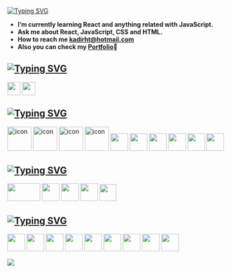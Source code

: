 [![Typing SVG](https://readme-typing-svg.demolab.com?font=Exo+2&weight=700&size=30&pause=1000&color=90be6d&background=2F3E5A00&random=false&width=450&height=55&lines=+Hey!+I'am+Kadir!+%F0%9F%9A%80;I'am+a+Front-End+Developer%F0%9F%8C%8C;Always+learning+new+things+%F0%9F%8E%93)](https://git.io/typing-svg)

* **I’m currently learning React and anything related with JavaScript.**
* **Ask me about React, JavaScript, CSS and HTML.**
* **How to reach me <a href="kadirht@hotmail.com">kadirht@hotmail.com</a>**
* **Also you can check my <a href="https://kadirk-portfolio.netlify.app/">Portfolio</a>🌌**

## [![Typing SVG](https://readme-typing-svg.demolab.com?font=Mina&weight=700&size=25&pause=60000&color=90be6d&vCenter=true&random=false&width=435&height=40&lines=Connect+w%C4%B1th+me+%F0%9F%93%A8)](https://git.io/typing-svg)
<p align="left">
<a href="https://www.linkedin.com/in/kadir-karabacak-/" target="blank" rel=”noopener”><img align="center" src="https://upload.wikimedia.org/wikipedia/commons/thumb/c/ca/LinkedIn_logo_initials.png/640px-LinkedIn_logo_initials.png" alt="" height="30" width="30" /></a>
<a href="https://www.instagram.com/kadir_krbck_/" target="blank" rel=”noopener”><img align="center" src="https://upload.wikimedia.org/wikipedia/commons/thumb/e/e7/Instagram_logo_2016.svg/1200px-Instagram_logo_2016.svg.png" alt="" height="30" width="30" /></a>
</p>

## [![Typing SVG](https://readme-typing-svg.demolab.com?font=Mina&weight=700&size=25&pause=60000&color=90be6d&vCenter=true&random=false&width=435&height=40&lines=Technologies+i+know+%F0%9F%92%AA)](https://git.io/typing-svg)
<p align="left"> 
<img src="https://techstack-generator.vercel.app/react-icon.svg" alt="icon" width="55" height="55" />
<img src="https://techstack-generator.vercel.app/redux-icon.svg" alt="icon" width="55" height="55" />
<img src="https://techstack-generator.vercel.app/sass-icon.svg" alt="icon" width="55" height="55" />
<img src="https://techstack-generator.vercel.app/js-icon.svg" alt="icon" width="55" height="55" />
<img src="https://cdn.jsdelivr.net/gh/devicons/devicon/icons/git/git-original.svg" width="40" height="40" />         
<img src="https://cdn.jsdelivr.net/gh/devicons/devicon/icons/bootstrap/bootstrap-original.svg" width="40" height="40"  />          
<img src="https://cdn.jsdelivr.net/gh/devicons/devicon/icons/css3/css3-original.svg" width="40" height="40" /> 
<img src="https://cdn.jsdelivr.net/gh/devicons/devicon/icons/html5/html5-original.svg" width="40" height="40" />         
<img src="https://cdn.jsdelivr.net/gh/devicons/devicon/icons/npm/npm-original-wordmark.svg" width="40" height="40" />
<img src="https://cdn.jsdelivr.net/gh/devicons/devicon@latest/icons/tailwindcss/tailwindcss-original.svg" width="40" height="40" />
 </p>

## [![Typing SVG](https://readme-typing-svg.demolab.com?font=Mina&weight=700&size=25&pause=60000&color=90be6d&vCenter=true&random=false&width=435&height=40&lines=Technologies+currently+on+it+👍)](https://git.io/typing-svg)
<p align="left">
<img src="https://miro.medium.com/v2/resize:fit:1400/format:webp/0*52qVwGlIyCWSQNDl.png" width="75" height="40" />
<img src="https://cdn.jsdelivr.net/gh/devicons/devicon/icons/typescript/typescript-original.svg" width="40" height="40" />
<img src="https://raw.githubusercontent.com/gilbarbara/logos/main/logos/nextjs-icon.svg" width="40" height="40" />
<img src="https://cdn.jsdelivr.net/gh/devicons/devicon/icons/materialui/materialui-original.svg" width="40" height="40" />
<img src="https://cdn.jsdelivr.net/gh/devicons/devicon@latest/icons/supabase/supabase-original.svg" width="38" height="38" />

</p>
 
## [![Typing SVG](https://readme-typing-svg.demolab.com?font=Mina&weight=700&size=20&pause=60000&color=90be6d&vCenter=true&random=false&width=435&height=40&lines=Tools+🔧)](https://git.io/typing-svg)
<p align="left">
<img src="https://cdn.jsdelivr.net/gh/devicons/devicon/icons/canva/canva-original.svg" width="40" height="40"/>
<img src="https://cdn.jsdelivr.net/gh/devicons/devicon/icons/vscode/vscode-original-wordmark.svg" width="40" height="40"/>
<img src="https://www.talentcoders.co/wp-content/uploads/2023/03/image-61.png" width="40" height="40"/>
<img src="https://static-00.iconduck.com/assets.00/netlify-icon-2048x2048-xurlvzbi.png" width="40" height="40"/>
<img src="https://static.wikia.nocookie.net/logopedia/images/a/a7/Vercel_favicon.svg/revision/latest?cb=20221026155821" width="40" height="40"/>
<img src="https://www.svgrepo.com/show/332023/code-sandbox-circle.svg" width="40" height="40"/>
<img src="https://cdn.jsdelivr.net/gh/devicons/devicon/icons/eslint/eslint-original-wordmark.svg" width="40" height="40" />
<img src="https://c.staticblitz.com/assets/pwa-icon-f559737e5eae9b3544e5cc1291118bf758ee20873d496f1ce2052859fb3b72d6.png" width="40" height="40" />
<img src="https://cdn.jsdelivr.net/gh/devicons/devicon@latest/icons/cypressio/cypressio-original.svg" width="40" height="40" />
       
</p>

![](https://komarev.com/ghpvc/?username=KadirKarabacak)
